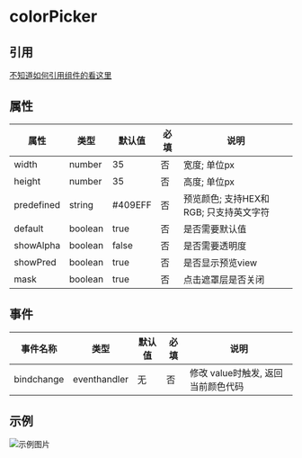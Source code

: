 # colorPicker


## 引用

[不知道如何引用组件的看这里](../README.md)

## 属性 
属性   | 类型   | 默认值 | 必填| 说明
---    | ---   | ---    | --- | ---
width     | number| 35     | 否  | 宽度; 单位px  
height    | number | 35    | 否  | 高度; 单位px
predefined| string |#409EFF| 否  | 预览颜色; 支持HEX和RGB; 只支持英文字符
default   | boolean | true | 否  | 是否需要默认值
showAlpha | boolean | false| 否  | 是否需要透明度
showPred  | boolean | true | 否  | 是否显示预览view
mask      | boolean | true    | 否 | 点击遮罩层是否关闭


## 事件
事件名称     | 类型         | 默认值 |  必填 | 说明
---         | ---          |---    | ---  |---
bindchange  | eventhandler | 无    | 否   |修改 value时触发, 返回当前颜色代码


## 示例

![示例图片](https://img-blog.csdnimg.cn/20210227161551587.gif#pic_center)
